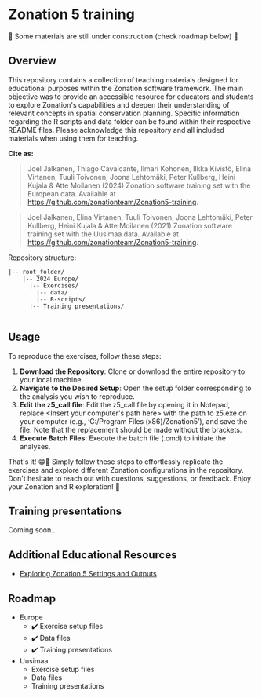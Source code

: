 # Zonation 5 training

🚧 Some materials are still under construction (check roadmap below) 🚧

## Overview
This repository contains a collection of teaching materials designed for educational purposes within the Zonation software framework. The main objective was to provide an accessible resource for educators and students to explore Zonation's capabilities and deepen their understanding of relevant concepts in spatial conservation planning. Specific information regarding the R scripts and data folder can be found within their respective README files. Please acknowledge this repository and all included materials when using them for teaching.

**Cite as:** 
> Joel Jalkanen, Thiago Cavalcante, Ilmari Kohonen, Ilkka Kivistö, Elina Virtanen, Tuuli 
> Toivonen, Joona Lehtomäki, Peter Kullberg, Heini Kujala & Atte Moilanen (2024) Zonation 
> software training set with the European data. Available
> at <https://github.com/zonationteam/Zonation5-training>.


> Joel Jalkanen, Elina Virtanen, Tuuli Toivonen, Joona Lehtomäki, Peter 
> Kullberg, Heini Kujala & Atte Moilanen (2021) Zonation software training set with the Uusimaa data. Available
> at <https://github.com/zonationteam/Zonation5-training>.

Repository structure:

```
|-- root_folder/
    |-- 2024 Europe/
      |-- Exercises/
        |-- data/
        |-- R-scripts/
      |-- Training presentations/
        
```

## Usage

To reproduce the exercises, follow these steps:
1. **Download the Repository**: Clone or download the entire repository to your local machine.
2. **Navigate to the Desired Setup**: Open the setup folder corresponding to the analysis you wish to reproduce.
3. **Edit the z5_call file**: Edit the z5_call file by opening it in Notepad, replace <Insert your computer's path here> with the path to z5.exe on your computer (e.g., ‘C:/Program Files (x86)/Zonation5’), and save the file. Note that the replacement should be made without the brackets.
4. **Execute Batch Files**: Execute the batch file (.cmd) to initiate the analyses.

That's it! 😁🎉 Simply follow these steps to effortlessly replicate the exercises and explore different Zonation configurations in the repository. Don't hesitate to reach out with questions, suggestions, or feedback. Enjoy your Zonation and R exploration! 🚀

## Training presentations
Coming soon...

## Additional Educational Resources
- [Exploring Zonation 5 Settings and Outputs](https://thiago-cav.github.io/zonation_workflow/)


## Roadmap
- Europe
    - ✔️ Exercise setup files
    - ✔️ Data files
    - ✔️ Training presentations
- Uusimaa
    - Exercise setup files
    - Data files
    - Training presentations
